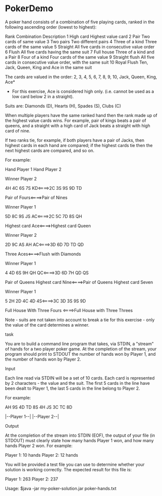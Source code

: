 # PokerDemo

A poker hand consists of a combination of five playing cards, ranked in the following ascending order (lowest to highest):

Rank Combination Description
1 High card Highest value card
2 Pair Two cards of same value
3 Two pairs Two different pairs
4 Three of a kind Three cards of the same value
5 Straight All five cards in consecutive value order
6 Flush All five cards having the same suit
7 Full house Three of a kind and a Pair
8 Four of a kind Four cards of the same value
9 Straight flush All five cards in consecutive value order, with the same suit
10 Royal Flush Ten, Jack, Queen, King and Ace in the same suit

The cards are valued in the order:
2, 3, 4, 5, 6, 7, 8, 9, 10, Jack, Queen, King, Ace*
* For this exercise, Ace is considered high only. (i.e. cannot be used as a low card below 2 in a straight).

Suits are:
Diamonds (D), Hearts (H), Spades (S), Clubs (C)

When multiple players have the same ranked hand then the rank made up of the highest value cards wins. For example, pair of kings beats a
pair of queens, and a straight with a high card of Jack beats a straight with high card of nine.

If two ranks tie, for example, if both players have a pair of Jacks, then highest cards in each hand are compared; if the highest cards tie then the
next highest cards are compared, and so on.

For example:

Hand Player 1    Hand  Player 2   

Winner Player 2

4H 4C 6S 7S KD<====>2C 3S 9S 9D TD

Pair of Fours<====>Pair of Nines



Winner Player 1

5D 8C 9S JS AC<====>2C 5C 7D 8S QH

Highest card Ace<====>Highest card Queen



Winner Player 2

2D 9C AS AH AC<====>3D 6D 7D TD QD

Three Aces<====>Flush with Diamonds



Winner Player 1

4 4D 6S 9H QH QC<====>3D 6D 7H QD QS

Pair of Queens Highest card Nine<====>Pair of Queens Highest card Seven
  


Winner Player 1

5 2H 2D 4C 4D 4S<====>3C 3D 3S 9S 9D

Full House With Three Fours <====>Full House with Three Threes
  


Note - suits are not taken into account to break a tie for this exercise - only the value of the card determines a winner.

task

You are to build a command line program that takes, via STDIN, a "stream" of hands for a two player poker game. At the completion of the
stream, your program should print to STDOUT the number of hands won by Player 1, and the number of hands won by Player 2.

Input

Each line read via STDIN will be a set of 10 cards. Each card is represented by 2 characters - the value and the suit. The first 5 cards in the line
have been dealt to Player 1, the last 5 cards in the line belong to Player 2.

For example:

AH 9S 4D TD 8S 4H JS 3C TC 8D

|--Player 1--| |--Player 2--|

Output

At the completion of the stream into STDIN (EOF), the output of your file (in STDOUT) must clearly state how many hands Player 1 won, and how
many hands Player 2 won. For example:

Player 1: 10 hands
Player 2: 12 hands

You will be provided a test file you can use to determine whether your solution is working correctly. The expected result for this file is:

Player 1: 263
Player 2: 237

Usage:
$java -jar my-poker-solution.jar poker-hands.txt

